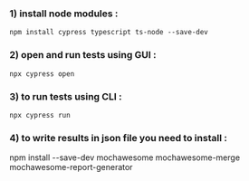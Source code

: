 ### 1) install node modules : 

`npm install cypress typescript ts-node --save-dev`

### 2) open and run tests using GUI : 

`npx cypress open`

### 3) to run tests using CLI : 

`npx cypress run`

### 4) to write results in json file you need to install : 

npm install --save-dev mochawesome mochawesome-merge mochawesome-report-generator
